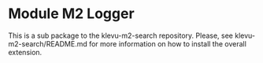 # Module M2 Logger

This is a sub package to the klevu-m2-search repository.
Please, see klevu-m2-search/README.md for more information on how to install the overall extension.
